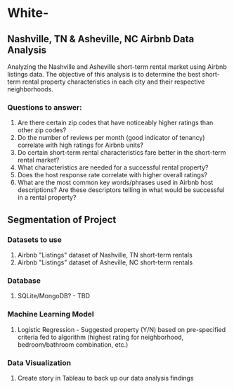 # White-

## Nashville, TN & Asheville, NC Airbnb Data Analysis
Analyzing the Nashville and Asheville short-term rental market using Airbnb listings data. The objective of this analysis is to determine the best short-term rental property characteristics in each city and their respective neighborhoods. 

### Questions to answer:
1) Are there certain zip codes that have noticeably higher ratings than other zip codes?
2) Do the number of reviews per month (good indicator of tenancy) correlate with high ratings for Airbnb units?
3) Do certain short-term rental characteristics fare better in the short-term rental market? 
4) What characteristics are needed for a successful rental property? 
5) Does the host response rate correlate with higher overall ratings?
6) What are the most common key words/phrases used in Airbnb host descriptions? Are these descriptors telling in what would be successful in a rental property? 

## Segmentation of Project

### Datasets to use
1) Airbnb "Listings" dataset of Nashville, TN short-term rentals
2) Airbnb "Listings" dataset of Asheville, NC short-term rentals

### Database
1) SQLite/MongoDB? - TBD

### Machine Learning Model
1) Logistic Regression - Suggested property (Y/N) based on pre-specified criteria fed to algorithm (highest rating for neighborhood, bedroom/bathroom combination, etc.)

### Data Visualization
1) Create story in Tableau to back up our data analysis findings
